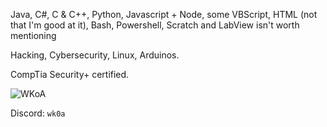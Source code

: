 Java, C#, C & C++, Python, Javascript + Node, some VBScript, HTML (not that I'm good at it), Bash, Powershell, Scratch and LabView isn't worth mentioning

Hacking, Cybersecurity, Linux, Arduinos.

CompTia Security+ certified. 

![WKoA](https://www.hackthebox.eu/badge/image/972812)

Discord: `wk0a`
